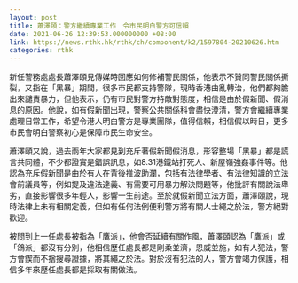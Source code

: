 ```yaml
---
layout: post
title: 蕭澤頤：警方繼續專業工作　令市民明白警方可信賴
date: 2021-06-26 12:39:53.000000000 +08:00
link: https://news.rthk.hk/rthk/ch/component/k2/1597804-20210626.htm
categories: rthk
---
```


新任警務處處長蕭澤頤見傳媒時回應如何修補警民關係，他表示不贊同警民關係撕裂，又指在「黑暴」期間，很多市民都支持警隊，現時香港由亂轉治，他們都夠膽出來譴責暴力，但他表示，仍有市民對警方持敵對態度，相信是由於假新聞、假消息的原因。他說，如有假新聞出現，警察公共關係科會盡快澄清，警方會繼續專業處理日常工作，希望令港人明白警方是專業團隊，值得信賴，相信假以時日，更多市民會明白警察初心是保障市民生命安全。

蕭澤頤又說，過去兩年大家都見到充斥著假新聞假消息，形容整場「黑暴」都是謊言共同體，不少都證實是錯誤訊息，如8.31港鐵站打死人、新屋嶺強姦事件等。他認為充斥假新聞是由於有人在背後推波助瀾，包括有法律學者、有法律知識的立法會前議員等，例如提及違法達義、有需要可用暴力解決問題等，他批評有關說法卑劣，直接影響很多年輕人，影響一生前途。至於就假新聞立法方面，蕭澤頤說，現時法律上未有相關定義，但如有任何法例便利警方將有關人士繩之於法，警方絕對歡迎。

被問到上一任處長被指為「鷹派」，他會否延續有關作風，蕭澤頤認為「鷹派」或「鴿派」都沒有分別，他相信歷任處長都是剛柔並濟，恩威並施，如有人犯法，警方會鍥而不捨搜尋證據，將其繩之於法。對於沒有犯法的人，警方會竭力保護，相信多年來歷任處長都是採取有關做法。
